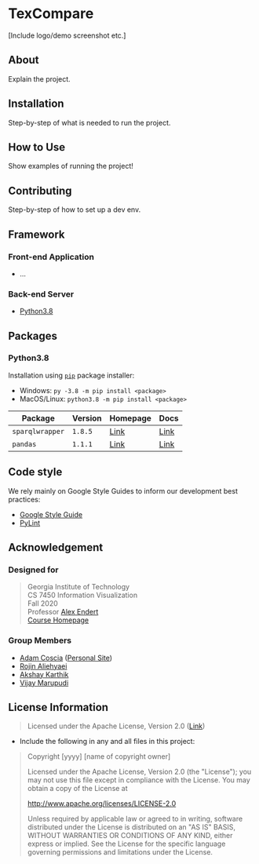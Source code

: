# TexCompare

[Include logo/demo screenshot etc.]

## About

Explain the project.

## Installation

Step-by-step of what is needed to run the project.

## How to Use

Show examples of running the project!

## Contributing

Step-by-step of how to set up a dev env.

## Framework

### Front-end Application

- ...

### Back-end Server

- [Python3.8](https://www.python.org/downloads/release/python-380/)

## Packages

### Python3.8

Installation using [`pip`](https://pip.pypa.io/en/stable/) package installer:

- Windows: `py -3.8 -m pip install <package>`
- MacOS/Linux: `python3.8 -m pip install <package>`

| Package         | Version | Homepage                                  | Docs                                                              |
| --------------- | ------- | ----------------------------------------- | ----------------------------------------------------------------- |
| `sparqlwrapper` | `1.8.5` | [Link](https://rdflib.dev/sparqlwrapper/) | [Link](https://sparqlwrapper.readthedocs.io/en/stable/index.html) |
| `pandas`        | `1.1.1` | [Link](https://pandas.pydata.org/)        | [Link](https://pandas.pydata.org/docs/reference/index.html)       |

## Code style

We rely mainly on Google Style Guides to inform our development best practices:

- [Google Style Guide](https://google.github.io/styleguide/pyguide.html)
- [PyLint](https://pypi.org/project/pylint/)

## Acknowledgement

### Designed for

> Georgia Institute of Technology  
> CS 7450 Information Visualization  
> Fall 2020  
> Professor [Alex Endert](https://va.gatech.edu/endert/)  
> [Course Homepage](http://va.gatech.edu/courses/cs7450/)

### Group Members

- [Adam Coscia](mailto:acoscia6@gatech.edu) ([Personal Site](https://adamcoscia.github.io))
- [Rojin Aliehyaei](mailto:rojin@gatech.edu)
- [Akshay Karthik](mailto:akarthik3@gatech.edu)
- [Vijay Marupudi](mailto:vijaymarupudi@gatech.edu)

## License Information

> Licensed under the Apache License, Version 2.0 ([Link](http://www.apache.org/licenses/LICENSE-2.0))

- Include the following in any and all files in this project:

> Copyright [yyyy] [name of copyright owner]
>
> Licensed under the Apache License, Version 2.0 (the "License");
> you may not use this file except in compliance with the License.
> You may obtain a copy of the License at
>
> <http://www.apache.org/licenses/LICENSE-2.0>
>
> Unless required by applicable law or agreed to in writing, software
> distributed under the License is distributed on an "AS IS" BASIS,
> WITHOUT WARRANTIES OR CONDITIONS OF ANY KIND, either express or implied.
> See the License for the specific language governing permissions and
> limitations under the License.
